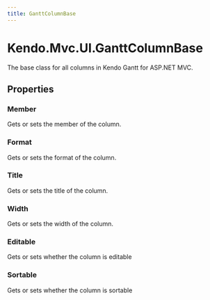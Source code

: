 ```yaml
---
title: GanttColumnBase
---
```


# Kendo.Mvc.UI.GanttColumnBase
The base class for all columns in Kendo Gantt for ASP.NET MVC.



## Properties


### Member

Gets or sets the member of the column.

### Format

Gets or sets the format of the column.

### Title

Gets or sets the title of the column.

### Width

Gets or sets the width of the column.

### Editable

Gets or sets whether the column is editable

### Sortable

Gets or sets whether the column is sortable



